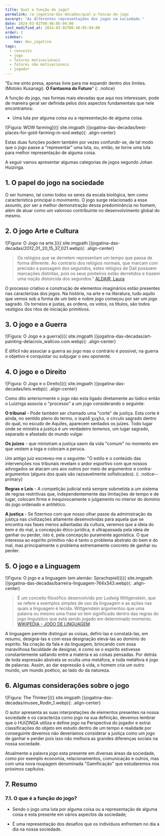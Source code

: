 ```yaml
---
title: Qual a função do jogo?
permalink: /a-jogatina-das-decadas/qual-a-funcao-do-jogo
excerpt: "As diferentes representações dos jogos na sociedade."
date: 2024-03-02T08:48:05-04:00
last_modified_at: 2024-03-02T08:48:05-04:00
order: 2
sidebar:
    nav: dev_jogatina
tags:
  - conceito
  - jogo
  - fatores motivacionais
  - fatores não motivacionais
  - jogador
---
```

"Eu me sinto presa, apenas livre para me expandir dentro dos limites.
(Motoko Kusanagi). **O Fantasma do Futuro**"
{: .notice}

A função do jogo, nas formas mais elevadas que aqui nos interessam, pode de maneira geral ser definida pelos dois aspectos fundamentais que nele encontramos:

- Uma luta por alguma coisa ou a representação de alguma coisa.

![Figura: WOW farming]({{ site.imgpath  }}jogatina-das-decadas/best-places-for-gold-farming-in-sod.webp){: .align-center}

Estas duas funções podem também por vezes confundir-se, de tal modo que o jogo passe a "representar" uma luta, ou, então, se torne uma luta para melhor representação de alguma coisa.

A seguir vamos apresentar algumas categorias de jogos segundo Johan Huizinga.

## 1. O papel do jogo na sociedade

O ser humano, tal como todos os seres da escala biológica, tem como característica principal o movimento. O jogo surge relacionado a esse assunto, por ser a melhor demonstração dessa predominância no homem, além de atuar como um valoroso contribuinte no desenvolvimento global do mesmo.

## 2. O jogo Arte e Cultura

![Figura: O Jogo na arte.]({{ site.imgpath  }}jogatina-das-decadas/2012_01_20_15_37_021.webp){: .align-center}

>Os relógios que se derretem representam um tempo que passa de forma diferente. Ao contrário dos relógios normais, que marcam com precisão a passagem dos segundos, estes relógios de Dalí possuem marcações distintas, pois os seus ponteiros estão derretidos e trazem uma noção distorcida dos segundos." [ALDAIR, Laura](https://www.culturagenial.com/a-persistencia-da-memoria-de-salvador-dali/)

O processo criativo e construção de elementos imaginários estão presentes nas caracterizas dos jogos.
Na história, na arte e na literatura, tudo aquilo que vemos sob a forma de  um belo e nobre jogo começou por ser um jogo sagrado. Os torneios e justas, as ordens, os votos, os títulos, são  todos vestígios dos ritos de iniciação primitivos.

## 3. O jogo e a Guerra

![Figura: O Jogo e a guerra]({{ site.imgpath  }}jogatina-das-decadas/art-painting-delacroix_wallcoo.com.webp){: .align-center}

É difícil não associar a guerra ao jogo mas o contrário é possível, na guerra o objetivo é conquistar ou subjugar o seu oponente.

## 4. O jogo e o Direito

![Figura: O Jogo e o Direito]({{ site.imgpath  }}jogatina-das-decadas/leis.webp){: .align-center}

Como dito anteriormente o jogo não esta ligado diretamente ao lúdico então o Luizinga associa o "processo" a um jogo considerando o seguinte:

**O tribunal** - Pode também ser chamado uma "corte" de justiça. Esta corte é ainda, no sentido pleno do  termo, o ίεφόδ χυχλο, o círculo sagrado dentro do qual, no escudo de Aquiles, aparecem sentados os juízes. Todo  lugar onde se ministra a justiça é um verdadeiro *temenos*, um lugar sagrado, separado e afastado do mundo vulgar.

**Os juízes** -  que  ministram a justiça saem da vida "comum" no momento em que vestem a toga e colocam a  peruca.

Um antigo juiz escreveu-me o seguinte: "O estilo e o conteúdo das intervenções nos tribunais revelam o  ardor esportivo com que nossos advogados se atacam uns aos outros por meio de argumentos e contra-argumentos  (alguns dos quais são razoavelmente sofisticados).
{: .notice--primary}

**Regras e Leis** - A competição judicial está  sempre submetida a um sistema de regras restritivas que, independentemente das limitações de tempo e de lugar,  colocam firme e inequivocamente o julgamento no interior do domínio do jogo ordenado e antitético.

**A justiça** - Se fizermos com que nosso olhar passe da  administração da justiça nas civilizações altamente desenvolvidas para aquela que se encontra nas fases menos  adiantadas da cultura, veremos que a ideia do bem e do mal, a concepção ético-jurídica, é ultrapassada pela ideia de  ganhar ou perder, isto é, pela concepção puramente agonística. O que interessa ao espírito primitivo não é tanto o  problema abstrato do bem e do mal, mas principalmente o problema extremamente concreto de ganhar ou perder.

## 5. O jogo e a Linguagem

![Figura: O jogo e a linguagem (em alemão: Sprachspiel)]({{ site.imgpath  }}jogatina-das-decadas/barreira-linguagem-764x343.webp){: .align-center}

>É um conceito filosófico desenvolvido por Ludwig Wittgenstein, que se refere a exemplos simples de uso da linguagem e as ações nas quais a linguagem é tecida. Wittgenstein argumentou que uma palavra ou mesmo uma frase só tem significado dentro das regras do jogo linguístico que está sendo jogado em determinado momento. [WIKIPEDIA - JODO DE LINGUAGEM](https://pt.wikipedia.org/wiki/Jogo_de_linguagem_(filosofia))

A linguagem permite distinguir as coisas, defini-las e constatá-las,  em resumo, designá-las e com essa designação elevá-las ao domínio do espírito. Na criação da fala e da linguagem,  brincando com essa maravilhosa faculdade de designar, é como se o espírito estivesse constantemente saltando  entre a matéria e as coisas pensadas. Por detrás de toda expressão abstrata se oculta uma metáfora, e toda metáfora  é jogo de palavras. Assim, ao dar expressão à vida, o homem cria um outro mundo, um mundo poético, ao lado do  da natureza.

## 6. Algumas considerações sobre o jogo

![Figura: The Thinker]({{ site.imgpath  }}jogatina-das-decadas/musee_Rodin_1.webp){: .align-center}

O autor apresenta as suas interpretações de elementos presentes na nossa sociedade e os caracteriza como jogo na sua definição, devemos lembrar que o HUIZINGA utiliza e define jogo na Perspectiva do jogador e extrai classificações do objeto em estudo dentro de um tempo e realidade por conseguinte devemos não deveríamos considerar  a justiça como um jogo de ganhar e perder pois isso não melhora as grandes diferenças sociais na nossa sociedade.

Atualmente a palavra jogo esta presente em diversas áreas da sociedade, como por exemplo economia, relacionamentos, comunicação e outros, mas com uma nova roupagem denominada "Gamificação" que estudaremos nos próximos capítulos.

## 7. Resumo

### 7.1. O que é a função do jogo?

- Sendo o jogo uma luta por alguma coisa ou a representação de alguma coisa e esta presente em vários aspectos da sociedade;

- É uma representação dos desafios que os indivíduos enfrentam no dia a dia na nossa sociedade.

